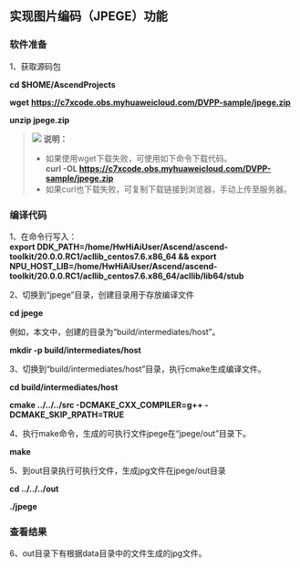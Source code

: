 ## 实现图片编码（JPEGE）功能

### 软件准备

1、获取源码包

  **cd $HOME/AscendProjects**

  **wget** **https://c7xcode.obs.myhuaweicloud.com/DVPP-sample/jpege.zip**

  **unzip jpege.zip**

>![](E:/v32_40g/C32share/samples/dvpp-samples/crop/public_sys-resources/icon-note.gif) **说明：**   
>
>- 如果使用wget下载失败，可使用如下命令下载代码。  
>  **curl -OL https://c7xcode.obs.myhuaweicloud.com/DVPP-sample/jpege.zip** 
>- 如果curl也下载失败，可复制下载链接到浏览器，手动上传至服务器。

### 编译代码

1、在命令行写入：   
**export DDK_PATH=/home/HwHiAiUser/Ascend/ascend-toolkit/20.0.0.RC1/acllib_centos7.6.x86_64 && export NPU_HOST_LIB=/home/HwHiAiUser/Ascend/ascend-toolkit/20.0.0.RC1/acllib_centos7.6.x86_64/acllib/lib64/stub**

2、切换到“jpege”目录，创建目录用于存放编译文件

**cd jpege**

例如，本文中，创建的目录为“build/intermediates/host”。

**mkdir -p build/intermediates/host**

3、切换到“build/intermediates/host”目录，执行cmake生成编译文件。    

**cd build/intermediates/host**

**cmake ../../../src -DCMAKE_CXX_COMPILER=g++ -DCMAKE_SKIP_RPATH=TRUE**

4、执行make命令，生成的可执行文件jpege在“jpege/out”目录下。

**make**

5、到out目录执行可执行文件，生成jpg文件在jpege/out目录

**cd ../../../out**

**./jpege**

### 查看结果

6、out目录下有根据data目录中的文件生成的jpg文件。
